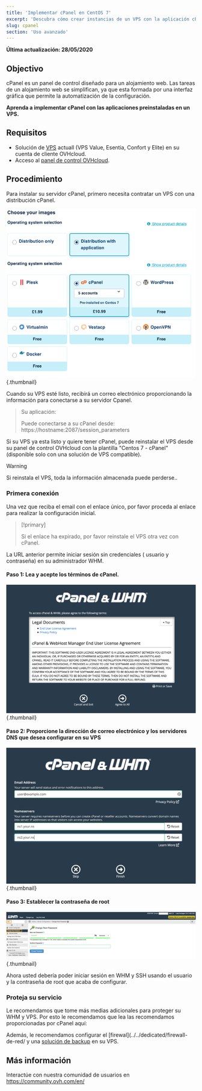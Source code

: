 ```yaml
---
title: 'Implementar cPanel en CentOS 7'
excerpt: 'Descubra cómo crear instancias de un VPS con la aplicación cPanel preinstalada'
slug: cpanel
section: 'Uso avanzado'
---
```


**Última actualización: 28/05/2020**


## Objectivo

cPanel es un panel de control diseñado para un alojamiento web. Las tareas de un alojamiento web se simplifican, ya que esta formada por una interfaz gráfica que permite la automatización de la configuración.

**Aprenda a implementar cPanel con las aplicaciones preinstaladas en un VPS.**

## Requisitos

- Solución de [VPS](https://www.ovh.com/world/es/vps/) actuall (VPS Value, Esentia, Confort y Elite) en su cuenta de cliente OVHcloud.
- Acceso al [panel de control OVHcloud](https://ca.ovh.com/auth/?action=gotomanager).

## Procedimiento

Para instalar su servidor cPanel, primero necesita contratar un VPS con una distribución cPanel.

![horizon](images/cpanel_order.png){.thumbnail}

Cuando su VPS esté listo, recibirá un correo electrónico proporcionando la información para conectarse a su servidor Cpanel.

> Su aplicación:
>
> Puede conectarse a su cPanel desde: https://hostname:2087/session_parameters

Si su VPS ya esta listo y quiere tener cPanel, puede reinstalar el VPS desde su panel de control OVHcloud  con la plantilla  "Centos 7 - cPanel" (disponible solo con una solución de VPS compatible).

> [!warning]
>
> Si reinstala el VPS, toda la información almacenada puede perderse..
>

### Primera conexión

Una vez que reciba el email con el enlace único, por favor proceda al enlace para realizar la configuración inicial.

> [!primary]
>
> Si el enlace ha expirado, por favor reinstale el VPS otra vez con cPanel.
>

La URL anterior permite iniciar sesión sin credenciales ( usuario y contraseña) en su administrador WHM.

#### Paso 1: Lea y acepte los términos de cPanel.

![horizon](images/license_validation.png){.thumbnail}

#### Paso 2: Proporcione la dirección de correo electrónico y los servidores DNS que desea configurar en su VPS

![horizon](images/setup_config_cpanel.png){.thumbnail}

#### Paso 3: Establecer la contraseña de root

![horizon](images/change_root.png){.thumbnail}

Ahora usted debería poder iniciar sesión en WHM y SSH usando el usuario y la contraseña de root que acaba de configurar.

### Proteja su servicio

Le recomendamos que tome más medias adicionales para proteger su WHM y VPS. Por esto le recomendamos que lea las recomendamos proporcionadas por cPanel aquí:

Además, le recomendamos configurar el [firewal](../../dedicated/firewall-de-red/ y  una [solución de backup](../consejos-proteccion-vps/#guardar-copia-de-seguridad-del-sistema-y-los-datos) en su VPS.



## Más información


Interactúe con nuestra comunidad de usuarios en <https://community.ovh.com/en/>
